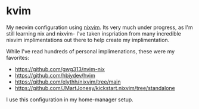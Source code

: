 # kvim

My neovim configuration using [nixvim](https://github.com/nix-community/nixvim). Its very much under progress, as I'm still learning nix and nixvim- I've taken inspriation from many incredible nixvim implimentations out there to help create my implimentation.

While I've read hundreds of personal implimenations, these were my favorites:

* https://github.com/gwg313/nvim-nix
* https://github.com/hbjydev/hvim
* https://github.com/elythh/nixvim/tree/main
* https://github.com/JMartJonesy/kickstart.nixvim/tree/standalone

I use this configuration in my home-manager setup.


